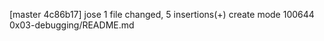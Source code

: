 [master 4c86b17] jose
 1 file changed, 5 insertions(+)
 create mode 100644 0x03-debugging/README.md
